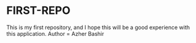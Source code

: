 # FIRST-REPO
 This is my first repository, and I hope this will be a good experience with this application.
 Author = Azher Bashir

